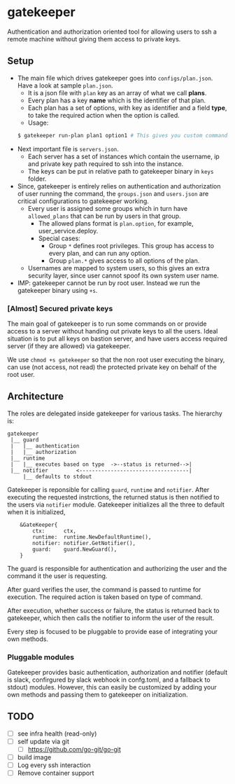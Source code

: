 # gatekeeper

Authentication and authorization oriented tool for allowing users to ssh a remote machine without giving them access to private keys.

## Setup

- The main file which drives gatekeeper goes into `configs/plan.json`. Have a look at sample `plan.json`.
    - It is a json file with `plan` key as an array of what we call **plans**.
    - Every plan has a key **name** which is the identifier of that plan.
    - Each plan has a set of options, with key as identifier and a field **type**, to take the required action when the option is called.
    - Usage:
    ```bash
    $ gatekeeper run-plan plan1 option1 # This gives you custom command line options
    ```
- Next important file is `servers.json`.
    - Each server has a set of instances which contain the username, ip and private key path required to ssh into the instance.
    - The keys can be put in relative path to gatekeeper binary in `keys` folder.
- Since, gatekeeper is entirely relies on authentication and authorization of user running the command, the `groups.json` and `users.json` are  critical configurations to gatekeeper working.
    - Every user is assigned some groups which in turn have `allowed_plans` that can be run by users in that group.
        - The allowed plans format is `plan.option`, for example, user_service.deploy.
        - Special cases:
            - Group `*` defines root privileges. This group has access to every plan, and can run any option.
            - Group `plan.*` gives access to all options of the plan.
    - Usernames are mapped to system users, so this gives an extra security layer, since user cannot spoof its own system user name.
- IMP: gatekeeper cannot be run by root user. Instead we run the gatekeeper binary using `+s`.

### [Almost] Secured private keys

The main goal of gatekeeper is to run some commands on or provide access to a server without handing out private keys to all the users.
Ideal situation is to put all keys on bastion server, and have users access required server (if they are allowed) via gatekeeper.

We use `chmod +s gatekeeper` so that the non root user executing the binary, can use (not access, not read) the protected private key on behalf of the root user.

## Architecture

The roles are delegated inside gatekeeper for various tasks. The hierarchy is:
```
gatekeeper
 |__ guard
 |   |__ authentication
 |   |__ authorization
 |__ runtime
 |   |__ executes based on type  ->--status is returned-->|
 |__ notifier         <-----------------------------------|
     |__ defaults to stdout
```

Gatekeeper is reponsible for calling `guard`, `runtime` and `notifier`. After executing the requested instrctions, the returned status is then notified to the users via `notifier` module. Gatekeeper initializes all the three to default when it is initialized,
```golang
    &GateKeeper{
		ctx:      ctx,
		runtime:  runtime.NewDefaultRuntime(),
		notifier: notifier.GetNotifier(),
		guard:    guard.NewGuard(),
	}
```

The guard is responsible for authentication and authorizing the user and the command it the user is requesting.

After guard verifies the user, the command is passed to runtime for execution. The required action is taken based on type of command.

After execution, whether success or failure, the status is returned back to gatekeeper, which then calls the notifier to inform the user of the result.

Every step is focused to be pluggable to provide ease of integrating your own methods.

### Pluggable modules

Gatekeeper provides basic authentication, authorization and notifier (default is slack, confirgured by slack webhook in confg.toml, and a fallback to stdout) modules. However, this can easily be customized by adding your own methods and passing them to gatekeeper on initialization.

## TODO

- [ ] see infra health (read-only)
- [ ] self update via git
    - [ ] https://github.com/go-git/go-git
- [ ] build image
- [ ] Log every ssh interaction
- [ ] Remove container support